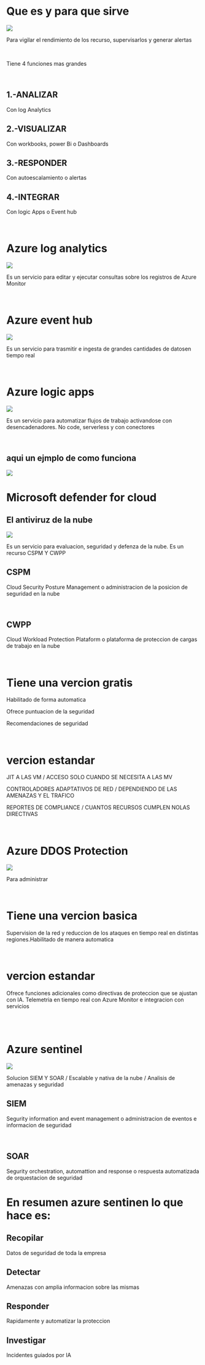 <h1> Que es y para que sirve </h1>
<img src="imagenes/azure-monitor.png">
<p> Para vigilar el rendimiento de los recurso, supervisarlos y generar alertas</p>
<br>
<p>Tiene 4 funciones mas grandes </p>
<br>
<h2>1.-ANALIZAR</h2> <p>Con log Analytics</p>
<h2>2.-VISUALIZAR</h2> <p>Con workbooks, power Bi o Dashboards</p>
<h2>3.-RESPONDER</h2> <p>Con autoescalamiento o alertas</p>
<h2>4.-INTEGRAR</h2> <p>Con logic Apps o Event hub</p>

<br>

<h1>Azure log analytics</h1>
<img src="imagenes/azure-log-analytics.png">
<p>Es un servicio para editar y ejecutar consultas sobre los registros de Azure Monitor </p>

<br>

<h1>Azure event hub</h1>
<img src="imagenes/azure-event-hub.jpg">
<p>Es un servicio para trasmitir e ingesta de grandes cantidades de datosen tiempo real </p>

<br>

<h1>Azure logic apps</h1>
<img src="imagenes/azure-logic-apps.png">
<p>Es un servicio para automatizar flujos de trabajo activandose con desencadenadores. No code, serverless y con conectores </p>

<br>
<h2> aqui un ejmplo de como funciona </h2>
<img src="imagenes/ejemplo.png">

<br>

<h1>Microsoft defender for cloud</h1>
<h2>El antiviruz de la nube </h2>
<img src="imagenes/defender.png">
<p>Es un servicio para evaluacion, seguridad y defenza de la nube. Es un recurso CSPM Y CWPP </p>

<h2> CSPM </H2> <P>Cloud Security Posture Management o administracion de la posicion de seguridad en la nube </p>
<br>

<h2> CWPP </H2> <P>Cloud Workload Protection Plataform o plataforma de proteccion de cargas de trabajo en la nube </p>

<br>

<h1> Tiene una vercion gratis </h1>

<p>Habilitado de forma automatica </p>
<p>Ofrece puntuacion de la seguridad </p>
<p>Recomendaciones de seguridad </p>
<br>

<h1>vercion estandar</h1>
<p>JIT A LAS VM 
/ ACCESO SOLO CUANDO SE NECESITA A LAS MV </P>
<p>CONTROLADORES ADAPTATIVOS DE RED / DEPENDIENDO DE LAS AMENAZAS Y EL TRAFICO </P>
<p>REPORTES DE COMPLIANCE / CUANTOS RECURSOS CUMPLEN NOLAS DIRECTIVAS </P>

<br>

<h1>Azure DDOS Protection</h1>
<img src="imagenes/azure-ddos-protection.png">
<p>Para administrar </p>

<br>

<h1> Tiene una vercion basica</h1>

<p>Supervision de la red y reduccion de los ataques en tiempo real en distintas regiones.Habilitado de manera automatica </p>

<br>

<h1>vercion estandar</h1>
<p>Ofrece funciones adicionales como directivas de proteccion que se ajustan con IA. Telemetria en tiempo real con Azure Monitor e integracion con servicios </P>


<br>



<br>
<h1>Azure sentinel</h1>
<img src="imagenes/azure-sentinel.png">
<p>Solucion SIEM Y SOAR / Escalable y nativa de la nube / Analisis de amenazas y seguridad </p>
<h2>SIEM </h2>
<p>Segurity information and event management o administracion de eventos e informacion de seguridad </p>
<br>
<h2>SOAR </h2>
<p>Segurity orchestration, automattion and response o respuesta automatizada de orquestacion de seguridad </p>

<h1>En resumen azure sentinen lo que hace es: </h1>

<h2>Recopilar </h2>
<p> Datos de seguridad de toda la empresa </p>
<h2>Detectar </h2>
<p> Amenazas con amplia informacion sobre las mismas </p>
<h2>Responder </h2>
<p> Rapidamente y automatizar la proteccion </p>
<h2>Investigar </h2>
<p> Incidentes guiados por IA </p>
